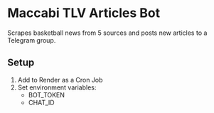 
# Maccabi TLV Articles Bot

Scrapes basketball news from 5 sources and posts new articles to a Telegram group.

## Setup

1. Add to Render as a Cron Job
2. Set environment variables:
   - BOT_TOKEN
   - CHAT_ID
